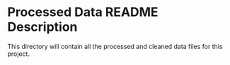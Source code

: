 # Processed Data README Description

This directory will contain all the processed and cleaned data files for this project.
